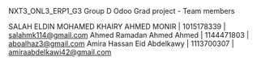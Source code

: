 <html>
<body>
<!--StartFragment--><google-sheets-html-origin><style type="text/css"><!--td {border: 1px solid #cccccc;}br {mso-data-placement:same-cell;}--></style>
NXT3_ONL3_ERP1_G3
Group D Odoo Grad project 
-
Team members

SALAH ELDIN MOHAMED KHAIRY AHMED MONIR | 1015178339 | salahmk114@gmail.com
Ahmed Ramadan Ahmed Ahmed | 1144471803 | aboalhaz3@gmail.com
Amira Hassan Eid Abdelkawy | 1113700307 | amiraabdelkawi42@gmail.com

<!--EndFragment-->
</body>
</html>
